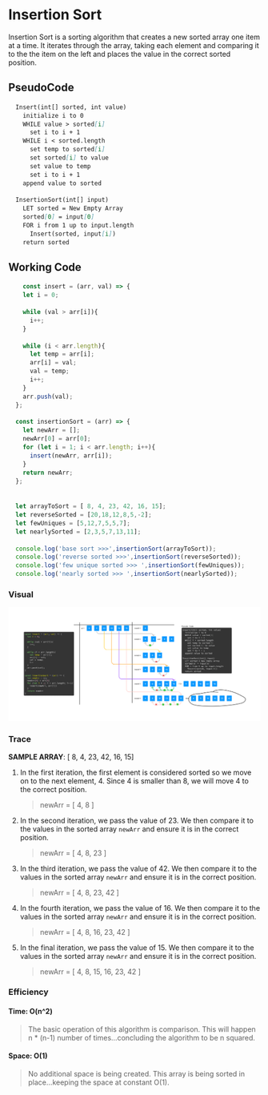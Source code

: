 # Insertion Sort

Insertion Sort is a sorting algorithm that creates a new sorted array one item at a time. It iterates through the array, taking each element and comparing it to the the item on the left and places the value in the correct sorted position.

## PseudoCode

  ``` markdown
    Insert(int[] sorted, int value)
      initialize i to 0
      WHILE value > sorted[i]
        set i to i + 1
      WHILE i < sorted.length
        set temp to sorted[i]
        set sorted[i] to value
        set value to temp
        set i to i + 1
      append value to sorted

    InsertionSort(int[] input)
      LET sorted = New Empty Array
      sorted[0] = input[0]
      FOR i from 1 up to input.length
        Insert(sorted, input[i])
      return sorted
  ```

## Working Code

  ``` javascript
      const insert = (arr, val) => {
      let i = 0;

      while (val > arr[i]){
        i++;
      }

      while (i < arr.length){
        let temp = arr[i];
        arr[i] = val;
        val = temp;
        i++;
      }
      arr.push(val);
    };

    const insertionSort = (arr) => {
      let newArr = [];
      newArr[0] = arr[0];
      for (let i = 1; i < arr.length; i++){
        insert(newArr, arr[i]);
      }
      return newArr;
    };


    let arrayToSort = [ 8, 4, 23, 42, 16, 15];
    let reverseSorted = [20,18,12,8,5,-2];
    let fewUniques = [5,12,7,5,5,7];
    let nearlySorted = [2,3,5,7,13,11];

    console.log('base sort >>>',insertionSort(arrayToSort));
    console.log('reverse sorted >>>',insertionSort(reverseSorted));
    console.log('few unique sorted >>> ',insertionSort(fewUniques));
    console.log('nearly sorted >>> ',insertionSort(nearlySorted));
  ```

### Visual

  ![Visual with step through](./insertion-sort.png)

### Trace

__SAMPLE ARRAY__: [ 8, 4, 23, 42, 16, 15]

1. In the first iteration, the first element is considered sorted so we move on to the next element, 4. Since 4 is smaller than 8, we will move 4 to the correct position.

    > newArr = [ 4, 8 ]

1. In the second iteration, we pass the value of 23. We then compare it to the values in the sorted array `newArr` and ensure it is in the correct position.

    > newArr = [ 4, 8, 23 ]

1. In the third iteration, we pass the value of 42. We then compare it to the values in the sorted array `newArr` and ensure it is in the correct position.

    > newArr = [ 4, 8, 23, 42 ]

1. In the fourth iteration, we pass the value of 16. We then compare it to the values in the sorted array `newArr` and ensure it is in the correct position.

    > newArr = [ 4, 8, 16, 23, 42 ]

1. In the final iteration, we pass the value of 15. We then compare it to the values in the sorted array `newArr` and ensure it is in the correct position.

    > newArr = [ 4, 8, 15, 16, 23, 42 ]

### Efficiency

#### Time: O(n^2)

  > The basic operation of this algorithm is comparison. This will happen n * (n-1) number of times…concluding the algorithm to be n squared.

#### Space: O(1)

  > No additional space is being created. This array is being sorted in place…keeping the space at constant O(1).
